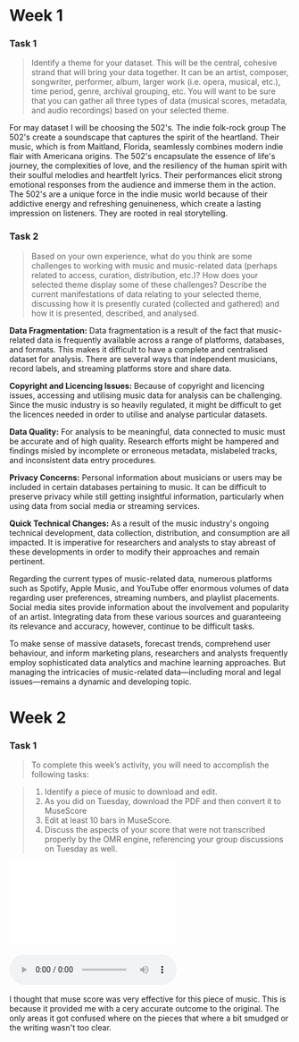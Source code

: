 # Week 1

### Task 1

> Identify a theme for your dataset. This will be the central, cohesive strand that will bring your data together. It can be an artist, composer, songwriter, performer, album, larger work (i.e. opera, musical, etc.), time period, genre, archival grouping, etc. You will want to be sure that you can gather all three types of data (musical scores, metadata, and audio recordings) based on your selected theme. 

For may dataset I will be choosing the 502's. The indie folk-rock group The 502's create a soundscape that captures the spirit of the heartland. Their music, which is from Maitland, Florida, seamlessly combines modern indie flair with Americana origins. The 502's encapsulate the essence of life's journey, the complexities of love, and the resiliency of the human spirit with their soulful melodies and heartfelt lyrics. Their performances elicit strong emotional responses from the audience and immerse them in the action. The 502's are a unique force in the indie music world because of their addictive energy and refreshing genuineness, which create a lasting impression on listeners. They are rooted in real storytelling.

### Task 2

>  Based on your own experience, what do you think are some challenges to working with music and music-related data (perhaps related to access, curation, distribution, etc.)? How does your selected theme display some of these challenges? Describe the current manifestations of data relating to your selected theme, discussing how it is presently curated (collected and gathered) and how it is presented, described, and analysed.


**Data Fragmentation:** Data fragmentation is a result of the fact that music-related data is frequently available across a range of platforms, databases, and formats. This makes it difficult to have a complete and centralised dataset for analysis. There are several ways that independent musicians, record labels, and streaming platforms store and share data.

**Copyright and Licencing Issues:** Because of copyright and licencing issues, accessing and utilising music data for analysis can be challenging. Since the music industry is so heavily regulated, it might be difficult to get the licences needed in order to utilise and analyse particular datasets.

**Data Quality:** For analysis to be meaningful, data connected to music must be accurate and of high quality. Research efforts might be hampered and findings misled by incomplete or erroneous metadata, mislabeled tracks, and inconsistent data entry procedures.

**Privacy Concerns:** Personal information about musicians or users may be included in certain databases pertaining to music. It can be difficult to preserve privacy while still getting insightful information, particularly when using data from social media or streaming services.

**Quick Technical Changes:** As a result of the music industry's ongoing technical development, data collection, distribution, and consumption are all impacted. It is imperative for researchers and analysts to stay abreast of these developments in order to modify their approaches and remain pertinent.

Regarding the current types of music-related data, numerous platforms such as Spotify, Apple Music, and YouTube offer enormous volumes of data regarding user preferences, streaming numbers, and playlist placements. Social media sites provide information about the involvement and popularity of an artist. Integrating data from these various sources and guaranteeing its relevance and accuracy, however, continue to be difficult tasks.

To make sense of massive datasets, forecast trends, comprehend user behaviour, and inform marketing plans, researchers and analysts frequently employ sophisticated data analytics and machine learning approaches. But managing the intricacies of music-related data—including moral and legal issues—remains a dynamic and developing topic.

# Week 2

### Task 1 

>To complete this week’s activity, you will need to accomplish the following tasks:

> 1. Identify a piece of music to download and edit.
> 2. As you did on Tuesday, download the PDF and then convert it to MuseScore
> 3. Edit at least 10 bars in MuseScore.
> 4. Discuss the aspects of your score that were not transcribed properly by the OMR engine, referencing your group discussions on Tuesday as well.

![alt text](MuseScorePiano.pdf)

![alt text](MuseScorePiano.mp3)

I thought that muse score was very effective for this piece of music. This is because it provided me with a cery accurate outcome to the original. The only areas it got confused where on the pieces that where a bit smudged or the writing wasn't too clear.  










